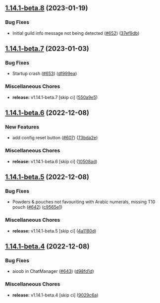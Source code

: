 ## [1.14.1-beta.8](https://github.com/Wynntils/Wynntils/compare/v1.14.1-beta.7...v1.14.1-beta.8) (2023-01-19)


### Bug Fixes

* Initial guild info message not being detected ([#652](https://github.com/Wynntils/Wynntils/issues/652)) ([37ef9db](https://github.com/Wynntils/Wynntils/commit/37ef9db2a801845f54a8f8c0778059c066bb8f3b))

## [1.14.1-beta.7](https://github.com/Wynntils/Wynntils/compare/v1.14.1-beta.6...v1.14.1-beta.7) (2023-01-03)


### Bug Fixes

* Startup crash ([#653](https://github.com/Wynntils/Wynntils/issues/653)) ([df999ea](https://github.com/Wynntils/Wynntils/commit/df999ea1d827770f8d223ea4b8631a17a551cc51))


### Miscellaneous Chores

* **release:** v1.14.1-beta.7 [skip ci] ([550a9e5](https://github.com/Wynntils/Wynntils/commit/550a9e5556553a1bf78f0ca3667e50034df64617))

## [1.14.1-beta.6](https://github.com/Wynntils/Wynntils/compare/v1.14.1-beta.5...v1.14.1-beta.6) (2022-12-08)


### New Features

* add config reset button ([#607](https://github.com/Wynntils/Wynntils/issues/607)) ([73bda2e](https://github.com/Wynntils/Wynntils/commit/73bda2e73338bdb9ddf420503e41ce79e3aa4964))


### Miscellaneous Chores

* **release:** v1.14.1-beta.6 [skip ci] ([10508ad](https://github.com/Wynntils/Wynntils/commit/10508ade507075b592d43a883f97b5ab59db6d29))

## [1.14.1-beta.5](https://github.com/Wynntils/Wynntils/compare/v1.14.1-beta.4...v1.14.1-beta.5) (2022-12-08)


### Bug Fixes

* Powders & pouches not favouriting with Arabic numerals, missing T10 pouch ([#642](https://github.com/Wynntils/Wynntils/issues/642)) ([c9565e1](https://github.com/Wynntils/Wynntils/commit/c9565e14dc9da8ef361103c588b8579453638054))


### Miscellaneous Chores

* **release:** v1.14.1-beta.5 [skip ci] ([4a1180d](https://github.com/Wynntils/Wynntils/commit/4a1180d9720ff098dffc4d6a0043888f097d757d))

## [1.14.1-beta.4](https://github.com/Wynntils/Wynntils/compare/v1.14.1-beta.3...v1.14.1-beta.4) (2022-12-08)


### Bug Fixes

* aioob in ChatManager ([#643](https://github.com/Wynntils/Wynntils/issues/643)) ([d98fd1d](https://github.com/Wynntils/Wynntils/commit/d98fd1db0d7f1a2b8918381d770237e1ed39c51e))


### Miscellaneous Chores

* **release:** v1.14.1-beta.4 [skip ci] ([9029c6a](https://github.com/Wynntils/Wynntils/commit/9029c6ad7d2fef629ac6ff4bb4ac4b3ef380e09b))

